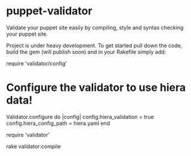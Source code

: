 puppet-validator
================

Validate your puppet site easily by compiling, style and syntax checking your puppet site.

Project is under heavy development. To get started pull down the code, build the gem (will publish soon) and in your Rakefile simply add:

require 'validator/config'

# Configure the validator to use hiera data!
Validator.configure do |config|
    config.hiera_validation = true
    config.hiera_config_path = hiera.yaml
end

require 'validator'

rake validator:compile
